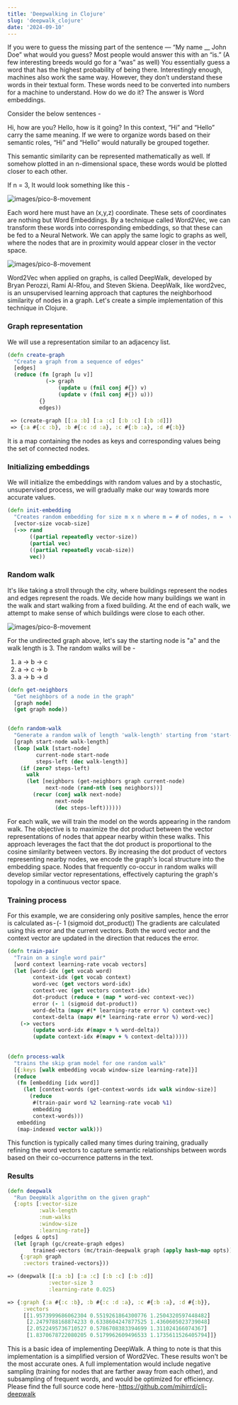 ```yaml
---
title: 'Deepwalking in Clojure'
slug: 'deepwalk_clojure'
date: '2024-09-10'
---
```

If you were to guess the missing part of the sentence — “My name __ John Doe” what would you guess? Most people would answer this with an “is.” (A few interesting breeds would go for a “was” as well) You essentially guess a word that has the highest probability of being there. Interestingly enough, machines also work the same way. However, they don’t understand these words in their textual form. These words need to be converted into numbers for a machine to understand. How do we do it? The answer is Word embeddings.

Consider the below sentences -

Hi, how are you?
Hello, how is it going?
In this context, “Hi” and “Hello” carry the same meaning. If we were to organize words based on their semantic roles, “Hi” and “Hello” would naturally be grouped together.

This semantic similarity can be represented mathematically as well. If somehow plotted in an n-dimensional space, these words would be plotted closer to each other.

If n = 3, It would look something like this -

![images/pico-8-movement](/images/dw_word_graph.png)

Each word here must have an (x,y,z) coordinate. These sets of coordinates are nothing but Word Embeddings. By a technique called Word2Vec, we can transform these words into corresponding embeddings, so that these can be fed to a Neural Network.
We can apply the same logic to graphs as well, where the nodes that are in proximity would appear closer in the vector space.

![images/pico-8-movement](/images/dw_nodes_to_graph.png)

Word2Vec when applied on graphs, is called DeepWalk, developed by Bryan Perozzi, Rami Al-Rfou, and Steven Skiena.
DeepWalk, like word2vec, is an unsupervised learning approach that captures the neighborhood similarity of nodes in a graph. Let's create a simple implementation of this technique in Clojure.
### Graph representation
We will use a representation similar to an adjacency list.

```clojure
(defn create-graph
  "Create a graph from a sequence of edges"
  [edges]
  (reduce (fn [graph [u v]]
            (-> graph
                (update u (fnil conj #{}) v)
                (update v (fnil conj #{}) u)))
          {}
          edges))
          
 => (create-graph [[:a :b] [:a :c] [:b :c] [:b :d]])
 => {:a #{:c :b}, :b #{:c :d :a}, :c #{:b :a}, :d #{:b}}
```

It is a map containing the nodes as keys and corresponding values being the set of connected nodes.
### Initializing embeddings
We will initialize the embeddings with random values and by a stochastic, unsupervised process, we will gradually make our way towards more accurate values.

```clojure
(defn init-embedding
  "Creates random embedding for size m x n where m = # of nodes, n =  vector-size"
  [vector-size vocab-size]
  (->> rand
       ((partial repeatedly vector-size))
       (partial vec)
       ((partial repeatedly vocab-size))
       vec))
```

### Random walk
It's like taking a stroll through the city, where buildings represent the nodes and edges represent the roads. We decide how many buildings we want in the walk and start walking from a fixed building. At the end of each walk, we attempt to make sense of which buildings were close to each other.

![images/pico-8-movement](/images/dw_sample_graph.png)


For the undirected graph above, let's say the starting node is "a" and the walk length is 3. The random walks will be -
1. a → b → c
2. a → c → b
3. a → b → d

```clojure
(defn get-neighbors
  "Get neighbors of a node in the graph"
  [graph node]
  (get graph node))


(defn random-walk
  "Generate a random walk of length 'walk-length' starting from 'start-node'"
  [graph start-node walk-length]
  (loop [walk [start-node]
         current-node start-node
         steps-left (dec walk-length)]
    (if (zero? steps-left)
      walk
      (let [neighbors (get-neighbors graph current-node)
            next-node (rand-nth (seq neighbors))]
        (recur (conj walk next-node)
               next-node
               (dec steps-left))))))
```

For each walk, we will train the model on the words appearing in the random walk. The objective is to maximize the dot product between the vector representations of nodes that appear nearby within these walks. This approach leverages the fact that the dot product is proportional to the cosine similarity between vectors. By increasing the dot product of vectors representing nearby nodes, we encode the graph's local structure into the embedding space. Nodes that frequently co-occur in random walks will develop similar vector representations, effectively capturing the graph's topology in a continuous vector space.

### Training process
For this example, we are considering only positive samples, hence the error is calculated as - (- 1 (sigmoid dot_product))
The gradients are calculated using this error and the current vectors. Both the word vector and the context vector are updated in the direction that reduces the error.

```clojure
(defn train-pair
  "Train on a single word pair"
  [word context learning-rate vocab vectors]
  (let [word-idx (get vocab word)
        context-idx (get vocab context)
        word-vec (get vectors word-idx)
        context-vec (get vectors context-idx)
        dot-product (reduce + (map * word-vec context-vec))
        error (- 1 (sigmoid dot-product))
        word-delta (mapv #(* learning-rate error %) context-vec)
        context-delta (mapv #(* learning-rate error %) word-vec)]
    (-> vectors
        (update word-idx #(mapv + % word-delta))
        (update context-idx #(mapv + % context-delta)))))
        
        
(defn process-walk
  "trains the skip gram model for one random walk"
  [{:keys [walk embedding vocab window-size learning-rate]}]
  (reduce
   (fn [embedding [idx word]]
     (let [context-words (get-context-words idx walk window-size)]
       (reduce
        #(train-pair word %2 learning-rate vocab %1)
        embedding
        context-words)))
   embedding
   (map-indexed vector walk)))
```

This function is typically called many times during training, gradually refining the word vectors to capture semantic relationships between words based on their co-occurrence patterns in the text.
### Results

```clojure
(defn deepwalk
  "Run DeepWalk algorithm on the given graph"
  {:opts [:vector-size
          :walk-length
          :num-walks
          :window-size
          :learning-rate]}
  [edges & opts]
  (let [graph (gc/create-graph edges)
        trained-vectors (mc/train-deepwalk graph (apply hash-map opts))]
    {:graph graph
     :vectors trained-vectors}))
```

```clojure
=> (deepwalk [[:a :b] [:a :c] [:b :c] [:b :d]]
             :vector-size 3
             :learning-rate 0.025)
```

```clojure
=> {:graph {:a #{:c :b}, :b #{:c :d :a}, :c #{:b :a}, :d #{:b}},
	 :vectors
	 [[1.9573999686062304 0.5519261864300776 1.2504320597448482]
	  [2.2479788168874233 0.6338604247877525 1.4360605023739048]
	  [2.0522495736710527 0.5786708383394699 1.311024166074367]
	  [1.8370678722080205 0.5179962609496533 1.1735611526405794]]}
```

This is a basic idea of implementing DeepWalk. A thing to note is that this implementation is a simplified version of Word2Vec. These results won't be the most accurate ones. A full implementation would include negative sampling (training for nodes that are farther away from each other), and subsampling of frequent words, and would be optimized for efficiency.
Please find the full source code here - https://github.com/mihirrd/clj-deepwalk